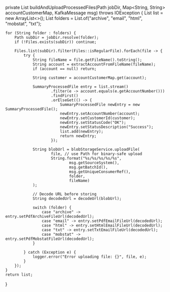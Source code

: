private List<SummaryProcessedFile> buildAndUploadProcessedFiles(Path jobDir, Map<String, String> accountCustomerMap, KafkaMessage msg) throws IOException {
    List<SummaryProcessedFile> list = new ArrayList<>();
    List<String> folders = List.of("archive", "email", "html", "mobstat", "txt");

    for (String folder : folders) {
        Path subDir = jobDir.resolve(folder);
        if (!Files.exists(subDir)) continue;

        Files.list(subDir).filter(Files::isRegularFile).forEach(file -> {
            try {
                String fileName = file.getFileName().toString();
                String account = extractAccountFromFileName(fileName);
                if (account == null) return;

                String customer = accountCustomerMap.get(account);

                SummaryProcessedFile entry = list.stream()
                        .filter(e -> account.equals(e.getAccountNumber()))
                        .findFirst()
                        .orElseGet(() -> {
                            SummaryProcessedFile newEntry = new SummaryProcessedFile();
                            newEntry.setAccountNumber(account);
                            newEntry.setCustomerId(customer);
                            newEntry.setStatusCode("OK");
                            newEntry.setStatusDescription("Success");
                            list.add(newEntry);
                            return newEntry;
                        });

                String blobUrl = blobStorageService.uploadFile(
                        file, // use Path for binary-safe upload
                        String.format("%s/%s/%s/%s/%s",
                                msg.getSourceSystem(),
                                msg.getBatchId(),
                                msg.getUniqueConsumerRef(),
                                folder,
                                fileName)
                );

                // Decode URL before storing
                String decodedUrl = decodeUrl(blobUrl);

                switch (folder) {
                    case "archive" -> entry.setPdfArchiveFileUrl(decodedUrl);
                    case "email" -> entry.setPdfEmailFileUrl(decodedUrl);
                    case "html" -> entry.setHtmlEmailFileUrl(decodedUrl);
                    case "txt" -> entry.setTxtEmailFileUrl(decodedUrl);
                    case "mobstat" -> entry.setPdfMobstatFileUrl(decodedUrl);
                }

            } catch (Exception e) {
                logger.error("Error uploading file: {}", file, e);
            }
        });
    }
    return list;
}
